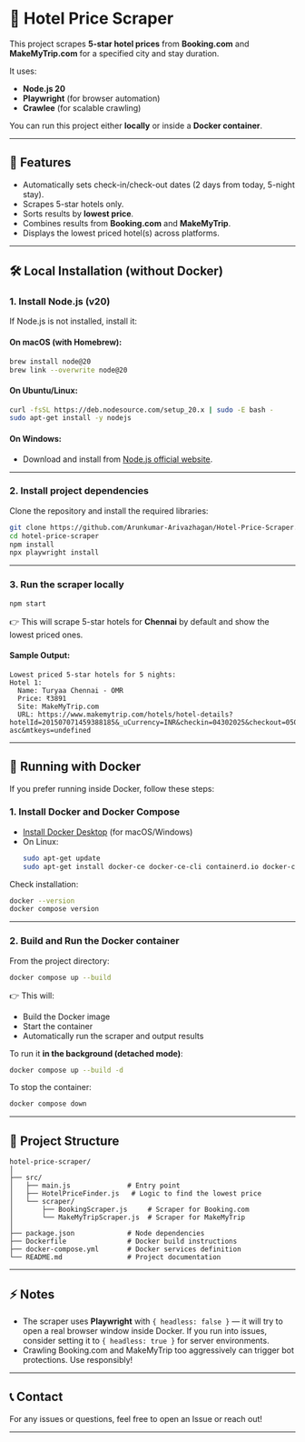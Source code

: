 # 🏨 Hotel Price Scraper

This project scrapes **5-star hotel prices** from **Booking.com** and **MakeMyTrip.com** for a specified city and stay duration.

It uses:
- **Node.js 20**
- **Playwright** (for browser automation)
- **Crawlee** (for scalable crawling)

You can run this project either **locally** or inside a **Docker container**.

---

## 🚀 Features
- Automatically sets check-in/check-out dates (2 days from today, 5-night stay).
- Scrapes 5-star hotels only.
- Sorts results by **lowest price**.
- Combines results from **Booking.com** and **MakeMyTrip**.
- Displays the lowest priced hotel(s) across platforms.

---

## 🛠️ Local Installation (without Docker)

### 1. Install Node.js (v20)

If Node.js is not installed, install it:

#### On macOS (with Homebrew):
```bash
brew install node@20
brew link --overwrite node@20
```

#### On Ubuntu/Linux:
```bash
curl -fsSL https://deb.nodesource.com/setup_20.x | sudo -E bash -
sudo apt-get install -y nodejs
```

#### On Windows:
- Download and install from [Node.js official website](https://nodejs.org/en/download/).

---

### 2. Install project dependencies

Clone the repository and install the required libraries:

```bash
git clone https://github.com/Arunkumar-Arivazhagan/Hotel-Price-Scraper.git
cd hotel-price-scraper
npm install
npx playwright install
```

---

### 3. Run the scraper locally

```bash
npm start
```

👉 This will scrape 5-star hotels for **Chennai** by default and show the lowest priced ones.

#### Sample Output:
```
Lowest priced 5-star hotels for 5 nights:
Hotel 1:
  Name: Turyaa Chennai - OMR
  Price: ₹3891
  Site: MakeMyTrip.com
  URL: https://www.makemytrip.com/hotels/hotel-details?hotelId=201507071459388185&_uCurrency=INR&checkin=04302025&checkout=05052025&city=CTMAA&country=IN&filterData=STAR_RATING%7C5&lat=12.97347&lng=80.25078&locusId=CTMAA&locusType=city&rank=1&roomStayQualifier=2e1e2e&searchText=Chennai&sort=price-asc&mtkeys=undefined
```

---

## 🐳 Running with Docker

If you prefer running inside Docker, follow these steps:

### 1. Install Docker and Docker Compose

- [Install Docker Desktop](https://www.docker.com/products/docker-desktop/) (for macOS/Windows)
- On Linux:
  ```bash
  sudo apt-get update
  sudo apt-get install docker-ce docker-ce-cli containerd.io docker-compose-plugin
  ```

Check installation:

```bash
docker --version
docker compose version
```

---

### 2. Build and Run the Docker container

From the project directory:

```bash
docker compose up --build
```

👉 This will:
- Build the Docker image
- Start the container
- Automatically run the scraper and output results

To run it **in the background (detached mode)**:

```bash
docker compose up --build -d
```

To stop the container:

```bash
docker compose down
```

---

## 📂 Project Structure

```
hotel-price-scraper/
│
├── src/
│   ├── main.js              # Entry point
│   ├── HotelPriceFinder.js   # Logic to find the lowest price
│   └── scraper/
│       ├── BookingScraper.js     # Scraper for Booking.com
│       └── MakeMyTripScraper.js  # Scraper for MakeMyTrip
│
├── package.json             # Node dependencies
├── Dockerfile               # Docker build instructions
├── docker-compose.yml       # Docker services definition
└── README.md                # Project documentation
```

---

## ⚡ Notes
- The scraper uses **Playwright** with `{ headless: false }` — it will try to open a real browser window inside Docker. If you run into issues, consider setting it to `{ headless: true }` for server environments.
- Crawling Booking.com and MakeMyTrip too aggressively can trigger bot protections. Use responsibly!

---

## 📞 Contact
For any issues or questions, feel free to open an Issue or reach out!

---

